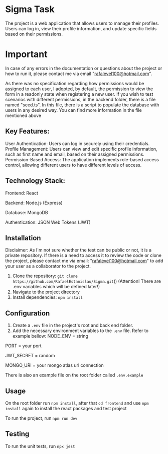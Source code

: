 # Sigma Task
The project is a web application that allows users to manage their profiles. Users can log in, view their profile information, and update specific fields based on their permissions.

# Important
In case of any errors in the documentation or questions about the project or how to run it, please contact me via email "rafalevel100@hotmail.com".

As there was no specification regarding how permissions would be assigned to each user, I adopted, by default, the permission to view the form in a readonly state when registering a new user. If you wish to test scenarios with different permissions, in the backend folder, there is a file named "seed.ts". In this file, there is a script to populate the database with users in any desired way. You can find more information in the file mentioned above

## Key Features:

User Authentication: Users can log in securely using their credentials.
Profile Management: Users can view and edit specific profile information, such as first name and email, based on their assigned permissions.
Permission-Based Access: The application implements role-based access control, allowing different users to have different levels of access.
## Technology Stack:

Frontend: React

Backend: Node.js (Express)

Database: MongoDB

Authentication: JSON Web Tokens (JWT)

## Installation
Disclaimer: As I'm not sure whether the test can be public or not, it is a private repository. If there is a need to access it to review the code or clone the project, please contact me via email: "rafalevel100@hotmail.com" to add your user as a collaborator to the project.
1. Clone the repository: `git clone https://github.com/RafaelEstanislau/Sigma.git`() (Attention! There are .env variables which will be defined later!)
2. Navigate to the project directory
3. Install dependencies: `npm install`

## Configuration

1. Create a `.env` file in the project's root and back end folder.
2. Add the necessary environment variables to the `.env` file. Refer to example bellow:
NODE_ENV = string

PORT = your port

JWT_SECRET = random

MONGO_URI = your mongo atlas url connection

There is also an example file on the root folder called `.env.example`

## Usage

On the root folder run `npm install`, after that `cd frontend` and use `npm install` again to install the react packages and test project 

To run the project, run `npm run dev`

## Testing

To run the unit tests, run `npx jest`


